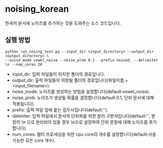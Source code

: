 # noising_korean
한국어 문서에 노이즈를 추가하는 것을 도와주는 소스 코드입니다.

## 실행 방법
```
python run_nosing_text.py --input_dir <input_directory> --output_dir <output_directory> \
--noise_mode vowel_noise --noise_prob 0.1 --prefix noised_ --delimiter \n --num_cores 16
```
- input_dir: 입력 파일들이 위치한 폴더의 경로입니다.
- output_dir: 출력 파일들이 저장될 폴더의 경로입니다(파일이름:<prefix>+<input_filename>).
- noise_mode: 노이즈를 생성하는 방법을 설정합니다(default:vowel_noise). 
- noise_prob: 노이즈가 생성될 확률을 결정합니다(default:0.1, 단위 문서에 대해 적용됩니다).
- prefix: 출력 파일 앞에 붙는 접두사입니다(default:'').
- delimiter: 입력 파일에서 문서의 단위화를 위한 분리 구분자입니다(default:'', 문장이 \n 으로 분리되어 있을 경우 \n으로 설정하여 단위 문장에 대해 노이즈를 추가합니다).
- num_cores: 멀티 프로세싱을 위한 cpu core의 개수를 설정합니다(default:사용가능한 모든 core 개수).
